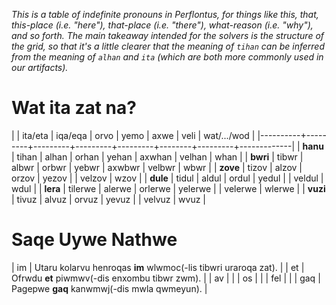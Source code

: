 *This is a table of indefinite pronouns in Perflontus, for things like this, that,
this-place (i.e. "here"), that-place (i.e. "there"), what-reason (i.e. "why"), and so forth.
The main takeaway intended for the solvers is the structure of the grid, so that it's a little
clearer that the meaning of `tihan` can be inferred from the meaning of `alhan` and `ita` (which
are both more commonly used in our artifacts).*

# Wat ita zat na?

|          | ita/eta | iqa/eqa | orvo    | yemo    | axwe   | veli    | wat/.../wod |
|----------+---------+---------+---------+---------+--------+---------+-------------|
| **hanu** | tihan   | alhan   | orhan   | yehan   | axwhan | velhan  | whan        |
| **bwri** | tibwr   | albwr   | orbwr   | yebwr   | axwbwr | velbwr  | wbwr        |
| **zove** | tizov   | alzov   | orzov   | yezov   |        | velzov  | wzov        |
| **dule** | tidul   | aldul   | ordul   | yedul   |        | veldul  | wdul        |
| **lera** | tilerwe | alerwe  | orlerwe | yelerwe |        | velerwe | wlerwe      |
| **vuzi** | tivuz   | alvuz   | orvuz   | yevuz   |        | velvuz  | wvuz        |

# Saqe Uywe Nathwe

| im  | Utaru kolarvu henroqas **im** wlwmoc(-lis tibwri uraroqa zat). |
| et  | Ofrwdu **et** piwmwv(-dis enxombu tibwr zwm).                  |
| av  |                                                                |
| os  |                                                                |
| fel |                                                                |
| gaq | Pagepwe **gaq** kanwmwj(-dis mwla qwmeyun).                    |
